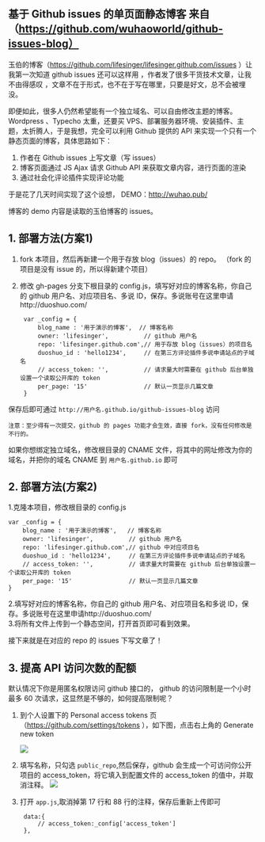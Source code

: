 ## 基于 Github issues 的单页面静态博客 来自（https://github.com/wuhaoworld/github-issues-blog）

玉伯的博客（https://github.com/lifesinger/lifesinger.github.com/issues ）让我第一次知道 github issues 还可以这样用 ，作者发了很多干货技术文章，让我不由得感叹 ，文章不在于形式，也不在于写在哪里，只要是好文，总不会被埋没。

即便如此，很多人仍然希望能有一个独立域名、可以自由修改主题的博客。Wordpress 、Typecho 太重，还要买 VPS、部署服务器环境、安装插件、主题，太折腾人，于是我想，完全可以利用 Github 提供的 API 来实现一个只有一个静态页面的博客，具体思路如下：

1. 作者在 Github issues 上写文章（写 issues）
2. 博客页面通过 JS Ajax 请求 Github API 来获取文章内容，进行页面的渲染
3. 通过社会化评论插件实现评论功能

于是花了几天时间实现了这个设想， DEMO：http://wuhao.pub/

博客的 demo 内容是读取的玉伯博客的 issues。

## 1. 部署方法(方案1)

1. fork 本项目，然后再新建一个用于存放 blog（issues）的 repo。 （fork 的项目是没有 issue 的，所以得新建个项目）
2. 修改 gh-pages 分支下根目录的 config.js，填写好对应的博客名称，你自己的 github 用户名、对应项目名、多说 ID，保存。多说账号在这里申请http://duoshuo.com/


        var _config = {
            blog_name : '用于演示的博客',  // 博客名称
            owner: 'lifesinger',          // github 用户名
            repo: 'lifesinger.github.com',// 用于存放 blog（issues）的项目名
            duoshuo_id : 'hello1234',     // 在第三方评论插件多说申请站点的子域名
            // access_token: '',          // 请求量大时需要在 github 后台单独设置一个读取公开库的 token
            per_page: '15'                // 默认一页显示几篇文章
        }


保存后即可通过 `http://用户名.github.io/github-issues-blog` 访问

    注意：至少得有一次提交，github 的 pages 功能才会生效，直接 fork，没有任何修改是不行的。

如果你想绑定独立域名，修改根目录的 CNAME 文件，将其中的网址修改为你的域名，并把你的域名 CNAME 到 `用户名.github.io` 即可

## 2. 部署方法(方案2)

1.克隆本项目，修改根目录的 config.js

    var _config = {
        blog_name : '用于演示的博客',   // 博客名称
        owner: 'lifesinger',          // github 用户名
        repo: 'lifesinger.github.com',// github 中对应项目名
        duoshuo_id : 'hello1234',     // 在第三方评论插件多说申请站点的子域名
        // access_token: '',          // 请求量大时需要在 github 后台单独设置一个读取公开库的 token
        per_page: '15'                // 默认一页显示几篇文章
    }
 
2.填写好对应的博客名称，你自己的 github 用户名、对应项目名和多说 ID，保存。多说账号在这里申请http://duoshuo.com/    
3.将所有文件上传到一个静态空间，打开首页即可看到效果。  

接下来就是在对应的 repo 的 issues 下写文章了！

## 3. 提高 API 访问次数的配额

默认情况下你是用匿名权限访问 github 接口的， github 的访问限制是一个小时最多 60 次请求，这显然是不够的，如何提高限制呢？ 

1. 到个人设置下的 Personal access tokens 页（https://github.com/settings/tokens ），如下图，点击右上角的 Generate new token
    
    ![](http://img-storage.qiniudn.com/15-6-12/56879685.jpg)

2. 填写名称，只勾选 `public_repo`,然后保存，github 会生成一个可访问你公开项目的 access_token，将它填入到配置文件的 access_token 的值中，并取消注释。
    ![](http://img-storage.qiniudn.com/15-6-12/64340386.jpg)
    
3. 打开 `app.js`,取消掉第 17 行和 88 行的注释，保存后重新上传即可

        data:{
            // access_token:_config['access_token']
        },
